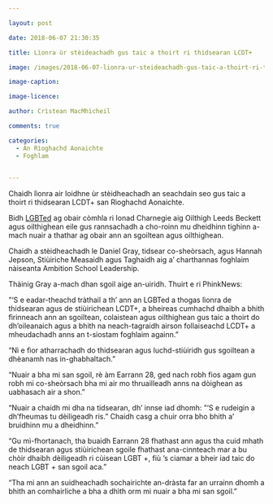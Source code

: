 ```yaml
---

layout: post

date: 2018-06-07 21:30:35

title: Lìonra ùr stèideachadh gus taic a thoirt ri thidsearan LCDT+

image: /images/2018-06-07-lionra-ur-steideachadh-gus-taic-a-thoirt-ri-thidsearan-lcdt.jpg

image-caption:

image-licence:

author: Crìstean MacMhìcheil

comments: true

categories:
  - An Rìoghachd Aonaichte
  - Foghlam
  

---
```


Chaidh lìonra air loidhne ùr stèidheachadh an seachdain seo gus taic a thoirt ri thidsearan LCDT+ san Rìoghachd Aonaichte.

<!--more-->

Bidh [LGBTed][1] ag obair còmhla ri Ionad Charnegie aig Oilthigh Leeds Beckett agus oilthighean eile gus rannsachadh a cho-roinn mu dheidhinn tighinn a-mach nuair a thathar ag obair ann an sgoiltean agus oilthighean.

Chaidh a stèidheachadh le Daniel Gray, tidsear co-sheòrsach, agus Hannah Jepson, Stiùiriche Measaidh agus Taghaidh aig a’ charthannas foghlaim nàiseanta Ambition School Leadership.

Thàinig Gray a-mach dhan sgoil aige an-uiridh. Thuirt e ri PhinkNews:

”‘S e eadar-theachd tràthail a th’ ann an LGBTed a thogas lìonra de thidsearan agus de stiùirichean LCDT+, a bheireas cumhachd dhaibh a bhith fìrinneach ann an sgoiltean, colaistean agus oilthighean gus taic a thoirt do dh’oileanaich agus a bhith na neach-tagraidh airson follaiseachd LCDT+ a mheudachadh anns an t-siostam foghlaim againn.”

“Nì e fìor atharrachadh do thidsearan agus luchd-stiùiridh gus sgoiltean a dhèanamh nas in-ghabhaltach.”

“Nuair a bha mi san sgoil, rè àm Earrann 28, ged nach robh fios agam gun robh mi co-sheòrsach bha mi air mo thruailleadh anns na dòighean as uabhasach air a shon.”

“Nuair a chaidh mi dha na tidsearan, dh’ innse iad dhomh: ”‘S e rudeigin a dh’fheumas tu dèiligeadh ris.” Chaidh casg a chuir orra bho bhith a’ bruidhinn mu a dheidhinn.”

“Gu mì-fhortanach, tha buaidh Earrann 28 fhathast ann agus tha cuid mhath de thidsearan agus stiùirichean sgoile fhathast ana-cinnteach mar a bu chòir dhaibh dèiligeadh ri cùisean LGBT +, fiù ’s ciamar a bheir iad taic do neach LGBT + san sgoil aca.”

“Tha mi ann an suidheachadh sochairichte an-dràsta far an urrainn dhomh a bhith an comhairliche a bha a dhìth orm mi nuair a bha mi san sgoil.”

 [1]: http://lgbted.uk/
